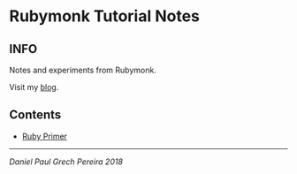 # Rubymonk Tutorial Notes

## INFO

Notes and experiments from Rubymonk.

Visit my [blog](https://pereirawebdev.blogspot.ca).

## Contents

- [Ruby Primer](https://github.com/pereiradaniel/RUBYMONK/tree/master/RUBY_PRIMER)


---
_*Daniel Paul Grech Pereira 2018*_
